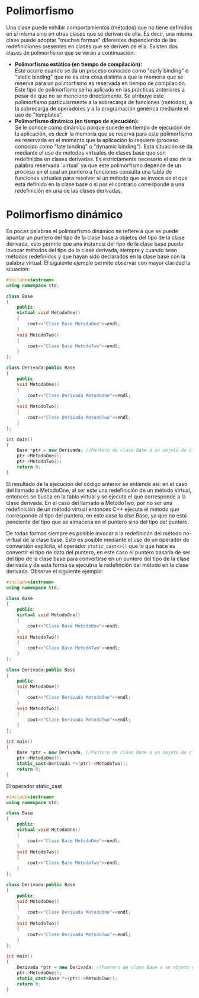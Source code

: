 # Polimorfismo

Una clase puede exhibir comportamientos (métodos) que no tiene definidos en sí misma sino en otras clases que se derivan de ella. Es decir, una misma clase puede adoptar "muchas formas" diferentes dependiendo de las redefiniciones presentes en clases que se deriven de ella. Existen dos clases de polimorfismo que se verán a continuación:

<ul>
<li><b>Polimorfismo estático (en tiempo de compilación): </b></li>Este ocurre cuando se da un proceso conocido como "early binding" o "static binding" que no es otra cosa distinta a que la memoria que se reserva para un polimorfismo es reservada en tiempo de compilación. Este tipo de polimorfismo se ha aplicado en las prácticas anteriores a pesar de que no se menciono directamente. Se atribuye este polimorfismo particularmente a la sobrecarga de funciones (métodos), a la sobrecarga de operadores y a la programación genérica mediante el uso de "templates".

<li><b>Polimorfismo dinámico (en tiempo de ejecución): </b></li>Se le conoce como dinámico porque sucede en tiempo de ejecución de la aplicación, es decir la memoria que se reserva para este polimorfismo es reservada en el momento que la aplicación lo requiere (proceso conocido como "late binding" o "dynamic binding"). Esta situación se da mediante el uso de métodos virtuales de clases base que son redefinidos en clases derivadas. Es estrictamente necesario el uso de la palabra reservada `virtual` ya que este polimorfismo depende de un proceso en el cual un puntero a funciones consulta una tabla de funciones virtuales para resolver si un método que se invoca es el que está definido en la clase base o si por el contrario corresponde a una redefinición en una de las clases derivadas.
</ul>

# Polimorfismo dinámico

En pocas palabras el polimorfismo dinámico se refiere a que se puede apuntar un puntero del tipo de la clase base a objetos del tipo de la clase derivada, esto permite que una instancia del tipo de la clase base pueda invocar métodos del tipo de la clase derivada, siempre y cuando sean métodos redefinidos y que hayan sido declarados en la clase base con la palabra virtual. El siguiente ejemplo permite observar con mayor claridad la situación:

```C++ runnable
#include<iostream>
using namespace std;

class Base
{
    public:
    virtual void MetodoOne()
    {
        cout<<"Clase Base MetodoOne"<<endl;
    }
    void MetodoTwo()
    {
        cout<<"Clase Base MetodoTwo"<<endl;
    }
};

class Derivada:public Base
{
    public:
    void MetodoOne()
    {
        cout<<"Clase Derivada MetodoOne"<<endl;
    }
    void MetodoTwo()
    {
        cout<<"Clase Derivada MetodoTwo"<<endl;
    }
};

int main()
{
    Base *ptr = new Derivada; //Puntero de clase Base a un objeto de clase Derivada
    ptr->MetodoOne();
    ptr->MetodoTwo();
    return 0;
}
```
El resultado de la ejecución del código anterior se entiende así: en el caso del llamado a MetodoOne, al ser este una redefinición de un método virtual, entonces se busca en la tabla virtual y se ejecuta el que corresponde a la clase derivada. En el caso del llamado a MetodoTwo, por no ser una redefinición de un método virtual entonces C++ ejecuta el método que corresponde al tipo del puntero, en este caso la clse Base, ya que no está pendiente del tipo que se almacena en el puntero sino del tipo del puntero.

De todas formas siempre es posible invocar a la redefinicón del método no-virtual de la clase base. Esto es posible mediante el uso de un operador de conversión explicíta, el operador `static_cast<>()` que lo que hace es convertir el tipo de dato del puntero, en este caso el puntero pasaría de ser del tipo de la clase base para convertirse en un puntero del tipo de la clase derivada y de esta forma se ejecutría la redefinción del método en la clase derivada. Observe el siguiente ejemplo:

```C++ runnable
#include<iostream>
using namespace std;

class Base
{
    public:
    virtual void MetodoOne()
    {
        cout<<"Clase Base MetodoOne"<<endl;
    }
    void MetodoTwo()
    {
        cout<<"Clase Base MetodoTwo"<<endl;
    }
};

class Derivada:public Base
{
    public:
    void MetodoOne()
    {
        cout<<"Clase Derivada MetodoOne"<<endl;
    }
    void MetodoTwo()
    {
        cout<<"Clase Derivada MetodoTwo"<<endl;
    }
};

int main()
{
    Base *ptr = new Derivada; //Puntero de clase Base a un objeto de clase Derivada
    ptr->MetodoOne();
    static_cast<Derivada *>(ptr)->MetodoTwo();
    return 0;
}
```

El operador static_cast

```C++ runnable
#include<iostream>
using namespace std;

class Base
{
    public:
    virtual void MetodoOne()
    {
        cout<<"Clase Base MetodoOne"<<endl;
    }
    void MetodoTwo()
    {
        cout<<"Clase Base MetodoTwo"<<endl;
    }
};

class Derivada:public Base
{
    public:
    void MetodoOne()
    {
        cout<<"Clase Derivada MetodoOne"<<endl;
    }
    void MetodoTwo()
    {
        cout<<"Clase Derivada MetodoTwo"<<endl;
    }
};

int main()
{
    Derivada *ptr = new Derivada; //Puntero de clase Base a un objeto de clase Derivada
    ptr->MetodoOne();
    static_cast<Base *>(ptr)->MetodoTwo();
    return 0;
}
```





























